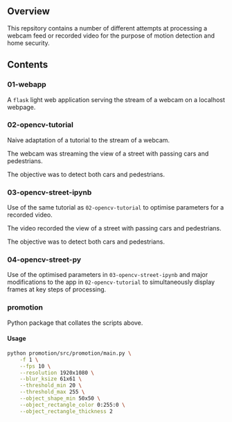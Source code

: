 ## Overview

This repsitory contains a number of different attempts at processing
a webcam feed or recorded video for the purpose of motion detection
and home security.

## Contents

### 01-webapp

A `flask` light web application serving the stream of a webcam on a localhost webpage.

### 02-opencv-tutorial

Naive adaptation of a tutorial to the stream of a webcam.

The webcam was streaming the view of a street with passing cars and pedestrians.

The objective was to detect both cars and pedestrians.

### 03-opencv-street-ipynb

Use of the same tutorial as `02-opencv-tutorial` to optimise parameters for a recorded video.

The video recorded the view of a street with passing cars and pedestrians.

The objective was to detect both cars and pedestrians.

### 04-opencv-street-py

Use of the optimised parameters in `03-opencv-street-ipynb`
and major modifications to the app in `02-opencv-tutorial`
to simultaneously display frames at key steps of processing.

### promotion

Python package that collates the scripts above.

#### Usage

```bash
python promotion/src/promotion/main.py \
    -f 1 \
    --fps 10 \
    --resolution 1920x1080 \
    --blur_ksize 61x61 \
    --threshold_min 20 \
    --threshold_max 255 \
    --object_shape_min 50x50 \
    --object_rectangle_color 0:255:0 \
    --object_rectangle_thickness 2
```
